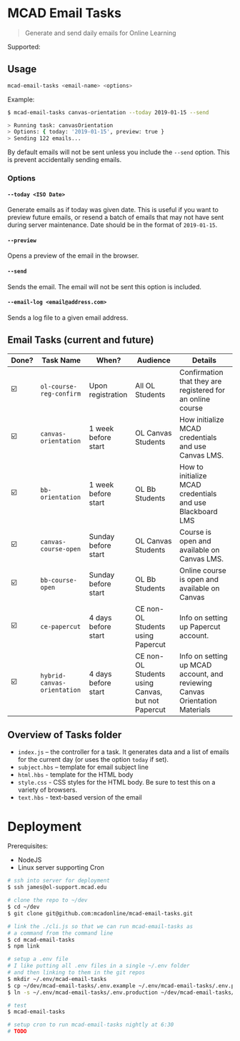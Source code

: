 # MCAD Email Tasks

> Generate and send daily emails for Online Learning

Supported:

## Usage

```sh
mcad-email-tasks <email-name> <options>
```

Example:

```sh
$ mcad-email-tasks canvas-orientation --today 2019-01-15 --send

> Running task: canvasOrientation
> Options: { today: '2019-01-15', preview: true }
> Sending 122 emails...
```

By default emails will not be sent unless you include the `--send` option. This is prevent accidentally sending emails.

### Options

#### `--today <ISO Date>`

Generate emails as if today was given date. This is useful if you want to preview future emails, or resend a batch of emails that may not have sent during server maintenance. Date should be in the format of `2019-01-15`.

#### `--preview`

Opens a preview of the email in the browser.

#### `--send`

Sends the email. The email will not be sent this option is included.

#### `--email-log <email@address.com>`

Sends a log file to a given email address.

## Email Tasks (current and future)

| Done? | Task Name                   | When?               | Audience                                          | Details                                                                     |
| ----- | --------------------------- | ------------------- | ------------------------------------------------- | --------------------------------------------------------------------------- |
| ☑️    | `ol-course-reg-confirm`     | Upon registration   | All OL Students                                   | Confirmation that they are registered for an online course                  |
| ☑️    | `canvas-orientation`        | 1 week before start | OL Canvas Students                                | How initialize MCAD credentials and use Canvas LMS.                         |
| ☑️    | `bb-orientation`            | 1 week before start | OL Bb Students                                    | How to initialize MCAD credentials and use Blackboard LMS                   |
| ☑️    | `canvas-course-open`        | Sunday before start | OL Canvas Students                                | Course is open and available on Canvas LMS.                                 |
| ☑️    | `bb-course-open`            | Sunday before start | OL Bb Students                                    | Online course is open and available on Canvas                               |
| ☑️    | `ce-papercut`               | 4 days before start | CE non-OL Students using Papercut                 | Info on setting up Papercut account.                                        |
| ☑️    | `hybrid-canvas-orientation` | 4 days before start | CE non-OL Students using Canvas, but not Papercut | Info on setting up MCAD account, and reviewing Canvas Orientation Materials |


## Overview of Tasks folder

- `index.js` – the controller for a task. It generates data and a list of emails for the current day (or uses the option `today` if set).
- `subject.hbs` – template for email subject line
- `html.hbs` - template for the HTML body
- `style.css` - CSS styles for the HTML body. Be sure to test this on a variety of browsers.
- `text.hbs` - text-based version of the email

# Deployment

Prerequisites:

- NodeJS
- Linux server supporting Cron

```sh
# ssh into server for deployment
$ ssh james@ol-support.mcad.edu

# clone the repo to ~/dev
$ cd ~/dev
$ git clone git@github.com:mcadonline/mcad-email-tasks.git

# link the ./cli.js so that we can run mcad-email-tasks as
# a command from the command line
$ cd mcad-email-tasks
$ npm link

# setup a .env file
# I like putting all .env files in a single ~/.env folder
# and then linking to them in the git repos
$ mkdir ~/.env/mcad-email-tasks
$ cp ~/dev/mcad-email-tasks/.env.example ~/.env/mcad-email-tasks/.env.production
$ ln -s ~/.env/mcad-email-tasks/.env.production ~/dev/mcad-email-tasks/.env

# test
$ mcad-email-tasks

# setup cron to run mcad-email-tasks nightly at 6:30
# TODO
```
